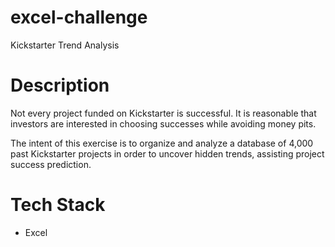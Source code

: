 # excel-challenge
Kickstarter Trend Analysis

# Description
Not every project funded on Kickstarter is successful.  It is reasonable that investors are interested in choosing successes while avoiding money pits.

The intent of this exercise is to organize and analyze a database of 4,000 past Kickstarter projects in order to uncover hidden trends, assisting project success prediction.

# Tech Stack
* Excel